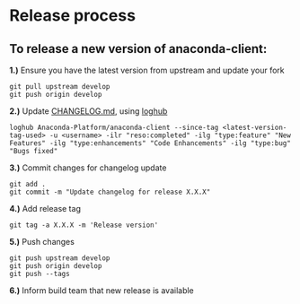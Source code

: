 # Release process

## To release a new version of **anaconda-client**:

**1.)** Ensure you have the latest version from upstream and update your fork

    git pull upstream develop
    git push origin develop

**2.)** Update [CHANGELOG.md](https://github.com/Anaconda-Platform/anaconda-client/blob/develop/CHANGELOG.md), using [loghub](https://github.com/spyder-ide/loghub) 

    loghub Anaconda-Platform/anaconda-client --since-tag <latest-version-tag-used> -u <username> -ilr "reso:completed" -ilg "type:feature" "New Features" -ilg "type:enhancements" "Code Enhancements" -ilg "type:bug" "Bugs fixed"

**3.)** Commit changes for changelog update

    git add .
    git commit -m "Update changelog for release X.X.X"

**4.)** Add release tag

    git tag -a X.X.X -m 'Release version'

**5.)** Push changes
    
    git push upstream develop
    git push origin develop
    git push --tags

**6.)** Inform build team that new release is available
